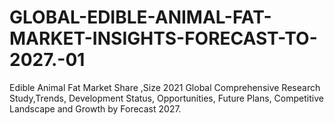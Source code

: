 # GLOBAL-EDIBLE-ANIMAL-FAT-MARKET-INSIGHTS-FORECAST-TO-2027.-01
Edible Animal Fat Market Share ,Size 2021 Global Comprehensive Research Study,Trends, Development Status, Opportunities, Future Plans, Competitive Landscape and Growth by Forecast 2027.
